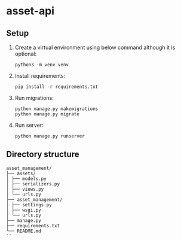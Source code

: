 # asset-api

## Setup
1. Create a virtual environment using  below command although it is optional:
   ```
   python3 -m venv venv
   ```
2. Install requirements:
   ```
   pip install -r requirements.txt
   ```
3. Run migrations:
   ```
   python manage.py makemigrations
   python manage.py migrate
   ```

4. Run server:
   ```
   python manage.py runserver
   ```

## Directory structure
```text
asset_management/
├── assets/
│ ├── models.py
│ ├── serializers.py
│ ├── views.py
│ └── urls.py
├── asset_management/
│ ├── settings.py
│ ├── wsgi.py
│ └── urls.py
├── manage.py
├── requirements.txt
└── README.md
``

